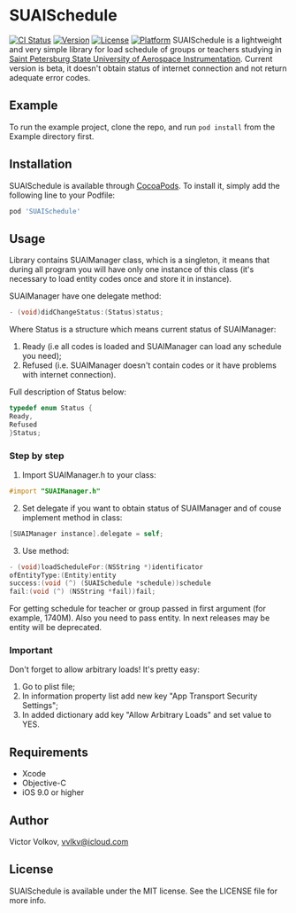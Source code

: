 # SUAISchedule

[![CI Status](https://img.shields.io/travis/vvlkv/SUAISchedule.svg?style=flat)](https://travis-ci.org/vvlkv/SUAISchedule)
[![Version](https://img.shields.io/cocoapods/v/SUAISchedule.svg?style=flat)](https://cocoapods.org/pods/SUAISchedule)
[![License](https://img.shields.io/cocoapods/l/SUAISchedule.svg?style=flat)](https://cocoapods.org/pods/SUAISchedule)
[![Platform](https://img.shields.io/cocoapods/p/SUAISchedule.svg?style=flat)](https://cocoapods.org/pods/SUAISchedule)
SUAISchedule is a lightweight and very simple library for load schedule of groups or teachers studying in [Saint Petersburg State University of Aerospace Instrumentation](http://suai.ru).
Current version is beta, it doesn't obtain status of internet connection and not return adequate error codes.

## Example
To run the example project, clone the repo, and run `pod install` from the Example directory first.

## Installation

SUAISchedule is available through [CocoaPods](https://cocoapods.org). To install
it, simply add the following line to your Podfile:

```ruby
pod 'SUAISchedule'
```
## Usage

Library contains SUAIManager class, which is a singleton, it means that during all program you will have only one instance of this class (it's necessary to load entity codes once and store it in instance).

SUAIManager have one delegate method:
```Objective-C
- (void)didChangeStatus:(Status)status;
```
Where Status is a structure which means current status of SUAIManager:
1. Ready (i.e all codes is loaded and SUAIManager can load any schedule you need);
2. Refused (i.e. SUAIManager doesn't contain codes or it have problems with internet connection).

Full description of Status below:
```Objective-C
typedef enum Status {
Ready,
Refused
}Status;
```
### Step by step
1. Import SUAIManager.h to your class:
```Objective-C
#import "SUAIManager.h"
```
2. Set delegate if you want to obtain status of SUAIManager and of couse implement method in class:
```Objective-C
[SUAIManager instance].delegate = self;
```
3. Use method:
```Objective-C
- (void)loadScheduleFor:(NSString *)identificator
ofEntityType:(Entity)entity
success:(void (^) (SUAISchedule *schedule))schedule
fail:(void (^) (NSString *fail))fail;
```
For getting schedule for teacher or group passed in first argument (for example, 1740M). Also you need to pass entity. In next releases may be entity will be deprecated.

### Important
Don't forget to allow arbitrary loads!
It's pretty easy:
1. Go to plist file;
2. In information property list add new key "App Transport Security Settings";
3. In added dictionary add key "Allow Arbitrary Loads" and set value to YES.
## Requirements
* Xcode
* Objective-C
* iOS 9.0 or higher

## Author

Victor Volkov, vvlkv@icloud.com

## License

SUAISchedule is available under the MIT license. See the LICENSE file for more info.
